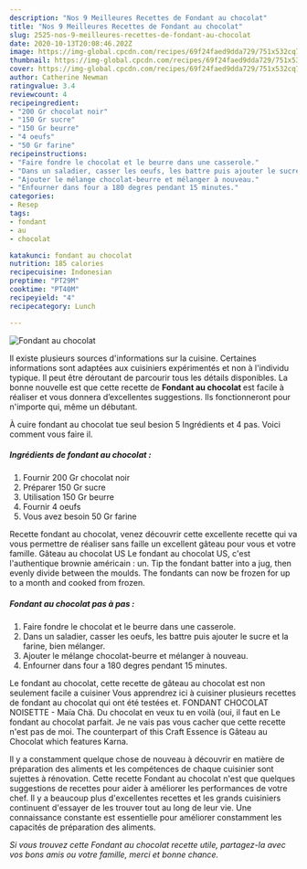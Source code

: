 ```yaml
---
description: "Nos 9 Meilleures Recettes de Fondant au chocolat"
title: "Nos 9 Meilleures Recettes de Fondant au chocolat"
slug: 2525-nos-9-meilleures-recettes-de-fondant-au-chocolat
date: 2020-10-13T20:08:46.202Z
image: https://img-global.cpcdn.com/recipes/69f24faed9dda729/751x532cq70/fondant-au-chocolat-photo-principale-de-la-recette.jpg
thumbnail: https://img-global.cpcdn.com/recipes/69f24faed9dda729/751x532cq70/fondant-au-chocolat-photo-principale-de-la-recette.jpg
cover: https://img-global.cpcdn.com/recipes/69f24faed9dda729/751x532cq70/fondant-au-chocolat-photo-principale-de-la-recette.jpg
author: Catherine Newman
ratingvalue: 3.4
reviewcount: 4
recipeingredient:
- "200 Gr chocolat noir"
- "150 Gr sucre"
- "150 Gr beurre"
- "4 oeufs"
- "50 Gr farine"
recipeinstructions:
- "Faire fondre le chocolat et le beurre dans une casserole."
- "Dans un saladier, casser les oeufs, les battre puis ajouter le sucre et la farine, bien mélanger."
- "Ajouter le mélange chocolat-beurre et mélanger à nouveau."
- "Enfourner dans four a 180 degres pendant 15 minutes."
categories:
- Resep
tags:
- fondant
- au
- chocolat

katakunci: fondant au chocolat 
nutrition: 185 calories
recipecuisine: Indonesian
preptime: "PT29M"
cooktime: "PT40M"
recipeyield: "4"
recipecategory: Lunch

---
```



![Fondant au chocolat](https://img-global.cpcdn.com/recipes/69f24faed9dda729/751x532cq70/fondant-au-chocolat-photo-principale-de-la-recette.jpg)

Il existe plusieurs sources d'informations sur la cuisine. Certaines informations sont adaptées aux cuisiniers expérimentés et non à l'individu typique. Il peut être déroutant de parcourir tous les détails disponibles. La bonne nouvelle est que cette recette de <strong> Fondant au chocolat </strong> est facile à réaliser et vous donnera d’excellentes suggestions. Ils fonctionneront pour n'importe qui, même un débutant.

<!--inarticleads1-->

À cuire fondant au chocolat tue seul besion 5 Ingrédients et 4 pas. Voici comment vous faire il.

##### Ingrédients de fondant au chocolat :

1. Fournir 200 Gr chocolat noir
1. Préparer 150 Gr sucre
1. Utilisation 150 Gr beurre
1. Fournir 4 oeufs
1. Vous avez besoin 50 Gr farine


Recette fondant au chocolat, venez découvrir cette excellente recette qui va vous permettre de réaliser sans faille un excellent gâteau pour vous et votre famille. Gâteau au chocolat US Le fondant au chocolat US, c&#39;est l&#39;authentique brownie américain : un. Tip the fondant batter into a jug, then evenly divide between the moulds. The fondants can now be frozen for up to a month and cooked from frozen. 

<!--inarticleads2-->

##### Fondant au chocolat pas à pas :

1. Faire fondre le chocolat et le beurre dans une casserole.
1. Dans un saladier, casser les oeufs, les battre puis ajouter le sucre et la farine, bien mélanger.
1. Ajouter le mélange chocolat-beurre et mélanger à nouveau.
1. Enfourner dans four a 180 degres pendant 15 minutes.


Le fondant au chocolat, cette recette de gâteau au chocolat est non seulement facile a cuisiner Vous apprendrez ici à cuisiner plusieurs recettes de fondant au chocolat qui ont été testées et. FONDANT CHOCOLAT NOISETTE - Maïa Chä. Du chocolat en veux tu en voilà (oui, il faut en Le fondant au chocolat parfait. Je ne vais pas vous cacher que cette recette n&#39;est pas de moi. The counterpart of this Craft Essence is Gâteau au Chocolat which features Karna. 

<!--inarticleads1-->

<p>
Il y a constamment quelque chose de nouveau à découvrir en matière de préparation des aliments et les compétences de chaque cuisinier sont sujettes à rénovation. Cette recette Fondant au chocolat n'est que quelques suggestions de recettes pour aider à améliorer les performances de votre chef. Il y a beaucoup plus d'excellentes recettes et les grands cuisiniers continuent d'essayer de les trouver tout au long de leur vie. Une connaissance constante est essentielle pour améliorer constamment les capacités de préparation des aliments.
</p>

<p>
<i>Si vous trouvez cette Fondant au chocolat recette utile, partagez-la avec vos bons amis ou votre famille, merci et bonne chance.</i>
</p>
